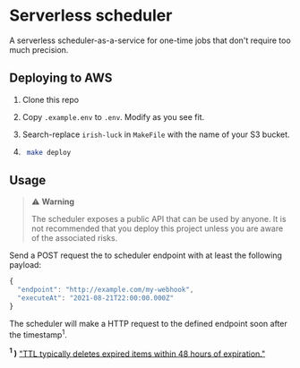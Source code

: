 # Serverless scheduler

A serverless scheduler-as-a-service for one-time jobs that don't require too much precision.

## Deploying to AWS

1. Clone this repo

1. Copy `.example.env` to `.env`. Modify as you see fit.

1. Search-replace `irish-luck` in `MakeFile` with the name of your S3 bucket.

1. ```bash
    make deploy
    ```

## Usage


> ⚠ **Warning**
>
> The scheduler exposes a public API that can be used by anyone. It is not recommended that you deploy this project unless you are aware of the associated risks.

Send a POST request the to scheduler endpoint with at least the following payload:

```js
{
  "endpoint": "http://example.com/my-webhook",
  "executeAt": "2021-08-21T22:00:00.000Z"
}
```

The scheduler will make a HTTP request to the defined endpoint soon after the timestamp<sup>1</sup>.


**<sup>1</sup> )** ["TTL typically deletes expired items within 48 hours of expiration."](https://docs.aws.amazon.com/amazondynamodb/latest/developerguide/howitworks-ttl.html#:~:text=TTL%20typically%20deletes%20expired%20items%20within%2048%20hours%20of%20expiration)
